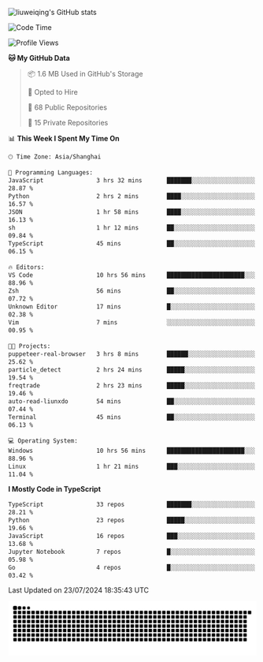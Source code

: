 ![liuweiqing's GitHub stats](https://github-readme-stats.vercel.app/api?username=14790897&show_icons=true&locale=cn&include_all_commits=true&count_private=true)

<!--START_SECTION:waka-->
![Code Time](http://img.shields.io/badge/Code%20Time-1%2C176%20hrs%207%20mins-blue)

![Profile Views](http://img.shields.io/badge/Profile%20Views-12-blue)

**🐱 My GitHub Data** 

> 📦 1.6 MB Used in GitHub's Storage 
 > 
> 💼 Opted to Hire
 > 
> 📜 68 Public Repositories 
 > 
> 🔑 15 Private Repositories 
 > 
📊 **This Week I Spent My Time On** 

```text
🕑︎ Time Zone: Asia/Shanghai

💬 Programming Languages: 
JavaScript               3 hrs 32 mins       ███████░░░░░░░░░░░░░░░░░░   28.87 % 
Python                   2 hrs 2 mins        ████░░░░░░░░░░░░░░░░░░░░░   16.57 % 
JSON                     1 hr 58 mins        ████░░░░░░░░░░░░░░░░░░░░░   16.13 % 
sh                       1 hr 12 mins        ██░░░░░░░░░░░░░░░░░░░░░░░   09.84 % 
TypeScript               45 mins             ██░░░░░░░░░░░░░░░░░░░░░░░   06.15 % 

🔥 Editors: 
VS Code                  10 hrs 56 mins      ██████████████████████░░░   88.96 % 
Zsh                      56 mins             ██░░░░░░░░░░░░░░░░░░░░░░░   07.72 % 
Unknown Editor           17 mins             █░░░░░░░░░░░░░░░░░░░░░░░░   02.38 % 
Vim                      7 mins              ░░░░░░░░░░░░░░░░░░░░░░░░░   00.95 % 

🐱‍💻 Projects: 
puppeteer-real-browser   3 hrs 8 mins        ██████░░░░░░░░░░░░░░░░░░░   25.62 % 
particle_detect          2 hrs 24 mins       █████░░░░░░░░░░░░░░░░░░░░   19.54 % 
freqtrade                2 hrs 23 mins       █████░░░░░░░░░░░░░░░░░░░░   19.46 % 
auto-read-liunxdo        54 mins             ██░░░░░░░░░░░░░░░░░░░░░░░   07.44 % 
Terminal                 45 mins             ██░░░░░░░░░░░░░░░░░░░░░░░   06.13 % 

💻 Operating System: 
Windows                  10 hrs 56 mins      ██████████████████████░░░   88.96 % 
Linux                    1 hr 21 mins        ███░░░░░░░░░░░░░░░░░░░░░░   11.04 % 
```

**I Mostly Code in TypeScript** 

```text
TypeScript               33 repos            ███████░░░░░░░░░░░░░░░░░░   28.21 % 
Python                   23 repos            █████░░░░░░░░░░░░░░░░░░░░   19.66 % 
JavaScript               16 repos            ███░░░░░░░░░░░░░░░░░░░░░░   13.68 % 
Jupyter Notebook         7 repos             █░░░░░░░░░░░░░░░░░░░░░░░░   05.98 % 
Go                       4 repos             █░░░░░░░░░░░░░░░░░░░░░░░░   03.42 % 
```




 Last Updated on 23/07/2024 18:35:43 UTC
<!--END_SECTION:waka-->

<picture>
  <source media="(prefers-color-scheme: dark)" srcset="https://raw.githubusercontent.com/14790897/14790897/output/github-contribution-grid-snake-dark.svg" />
  <source media="(prefers-color-scheme: light)" srcset="https://raw.githubusercontent.com/14790897/14790897/output/github-contribution-grid-snake.svg" />
  <img alt="github-snake" src="https://raw.githubusercontent.com/14790897/14790897/output/github-contribution-grid-snake.svg" />
</picture>

